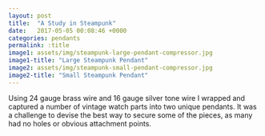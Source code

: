 ```yaml
---
layout: post
title:  "A Study in Steampunk"
date:   2017-05-05 00:08:46 +0000
categories: pendants
permalink: :title
image1: assets/img/steampunk-large-pendant-compressor.jpg
image1-title: "Large Steampunk Pendant"
image2: assets/img/steampunk-small-pendant-compressor.jpg
image2-title: "Small Steampunk Pendant"
---
```

Using 24 gauge brass wire and 16 gauge silver tone wire I wrapped and captured a number of vintage watch parts into two unique pendants. It was a challenge to devise the best way to secure some of the pieces, as many had no holes or obvious attachment points.